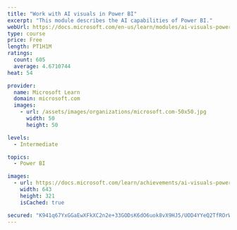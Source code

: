 ```yaml
---
title: "Work with AI visuals in Power BI"
excerpt: "This module describes the AI capabilities of Power BI."
webUrl: https://docs.microsoft.com/en-us/learn/modules/ai-visuals-power-bi/
type: course
price: Free
length: PT1H1M
ratings:
  count: 605
  average: 4.6710744
heat: 54

provider:
  name: Microsoft Learn
  domain: microsoft.com
  images:
    - url: /assets/images/organizations/microsoft.com-50x50.jpg
      width: 50
      height: 50

levels:
  - Intermediate

topics:
  - Power BI

images:
  - url: https://docs.microsoft.com/learn/achievements/ai-visuals-power-bi-social.png
    width: 643
    height: 321
    isCached: true

secured: "K941q67YxGGaEwXFkXC2n2e+33GODsK6dO6uok8vX9HJ5/UOD4YYeQ2TfROrWtJIhzcIL2K/22AaIUGLrNbHxFdZZn4Y5t7VFv0B+e9FWvK2aaMqcUQHlyQzs2zTjHhTpEwMVMHSbmWce22n230dtn/GjZ720faI7SO+i/S+r6clSEtzKsOlI0veiTiIxWLO+t3PwIk5jIVVroaS5W2LkdwxINuip4tFhrxyxZgsFyI6rckqy+6dbOWqoBnCiUxZ11HW4wGkJR3pIR+33reIe/wl2j0bvfABmvhPpFVP/8FWMwscBjLYh6+0na9TwvK983BZsmNN7eL2g5wguwLGOgurApGg9EWiM2nWFMQ+FTGdIz7O4IkqRLb8feAgH89k6IMo/0UyqUbFCflwrnfJBwGU9tnTnZ+35frdBds3cRo=;hqYvWngn6bDPsVp1zoOO1A=="
---
```


